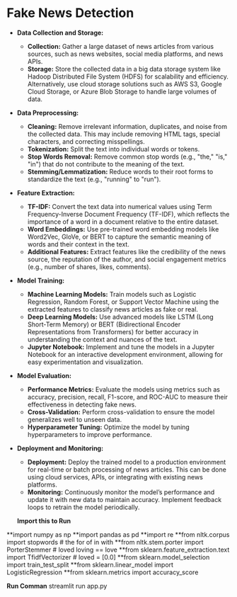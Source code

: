 # Fake News Detection
- **Data Collection and Storage:**
    - **Collection:** Gather a large dataset of news articles from various sources, such as news websites, social media platforms, and news APIs.
    - **Storage:** Store the collected data in a big data storage system like Hadoop Distributed File System (HDFS) for scalability and efficiency. Alternatively, use cloud storage solutions such as AWS S3, Google Cloud Storage, or Azure Blob Storage to handle large volumes of data.
- **Data Preprocessing:**
    - **Cleaning:** Remove irrelevant information, duplicates, and noise from the collected data. This may include removing HTML tags, special characters, and correcting misspellings.
    - **Tokenization:** Split the text into individual words or tokens.
    - **Stop Words Removal:** Remove common stop words (e.g., "the," "is," "in") that do not contribute to the meaning of the text.
    - **Stemming/Lemmatization:** Reduce words to their root forms to standardize the text (e.g., "running" to "run").
- **Feature Extraction:**
    - **TF-IDF:** Convert the text data into numerical values using Term Frequency-Inverse Document Frequency (TF-IDF), which reflects the importance of a word in a document relative to the entire dataset.
    - **Word Embeddings:** Use pre-trained word embedding models like Word2Vec, GloVe, or BERT to capture the semantic meaning of words and their context in the text.
    - **Additional Features:** Extract features like the credibility of the news source, the reputation of the author, and social engagement metrics (e.g., number of shares, likes, comments).
- **Model Training:**
    - **Machine Learning Models:** Train models such as Logistic Regression, Random Forest, or Support Vector Machine using the extracted features to classify news articles as fake or real.
    - **Deep Learning Models:** Use advanced models like LSTM (Long Short-Term Memory) or BERT (Bidirectional Encoder Representations from Transformers) for better accuracy in understanding the context and nuances of the text.
    - **Jupyter Notebook:** Implement and tune the models in a Jupyter Notebook for an interactive development environment, allowing for easy experimentation and visualization.
- **Model Evaluation:**
    - **Performance Metrics:** Evaluate the models using metrics such as accuracy, precision, recall, F1-score, and ROC-AUC to measure their effectiveness in detecting fake news.
    - **Cross-Validation:** Perform cross-validation to ensure the model generalizes well to unseen data.
    - **Hyperparameter Tuning:** Optimize the model by tuning hyperparameters to improve performance.
- **Deployment and Monitoring:**
    - **Deployment:** Deploy the trained model to a production environment for real-time or batch processing of news articles. This can be done using cloud services, APIs, or integrating with existing news platforms.
    - **Monitoring:** Continuously monitor the model’s performance and update it with new data to maintain accuracy. Implement feedback loops to retrain the model periodically.


   **Import this to Run**
  
 **import numpy as np
**import pandas as pd
**import re
**from nltk.corpus import stopwords # the for of in with
**from nltk.stem.porter import PorterStemmer # loved loving == love
**from sklearn.feature_extraction.text import TfidfVectorizer # loved = [0.0]
**from sklearn.model_selection import train_test_split
**from sklearn.linear_model import LogisticRegression
**from sklearn.metrics import accuracy_score

**Run Comman** streamlit run app.py
